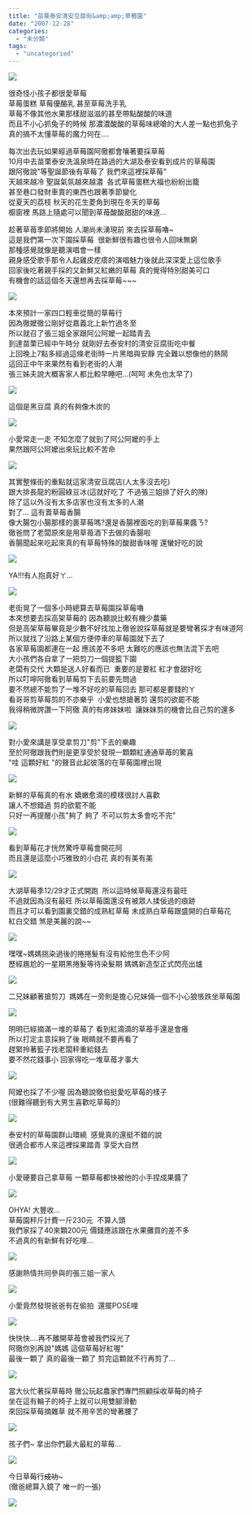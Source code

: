 ```yaml
---
title: "苗栗泰安清安豆腐街&amp;amp;草莓園"
date: "2007-12-28"
categories: 
  - "未分類"
tags: 
  - "uncategoried"
---
```


![](images/2132463842_da321b0160.jpg)

很奇怪小孩子都很愛草莓   
草莓蛋糕 草莓優酪乳 甚至草莓洗手乳  
草莓不像其他水果那樣甜滋滋的甚至帶點酸酸的味道  
而且不小心抓兔子的時候 那濃濃酸酸的草莓味總嗆的大人差一點也抓兔子  
真的搞不太懂草莓的魔力何在....  
  
每次出去玩如果經過草莓園阿徹都會嚷著要採草莓  
10月中去苗栗泰安洗溫泉時在路過的大湖及泰安看到成片的草莓園  
跟阿徹說"等聖誕節後有草莓了 我們來這裡採草莓"  
天越來越冷 聖誕氣氛越來越濃  各式草莓蛋糕大福也紛紛出籠  
甚至巷口發財車賣的東西也跟著季節變化   
從夏天的荔枝 秋天的花生菱角到現在冬天的草莓  
櫥窗裡 馬路上隨處可以聞到草苺酸酸甜甜的味道...  
  
趁著草苺季即將開始 人潮尚未湧現前 來去採草莓嚕~  
這是我們第一次下園採草莓  很新鮮很有趣也很令人回味無窮  
那種感覺就像是聽演唱會一樣   
親身感受歌手那令人起雞皮疙瘩的演唱魅力後就此深深愛上這位歌手  
回家後吃著親手採的又新鮮又紅嫩的草莓 真的覺得特別甜美可口  
有機會的話這個冬天還想再去採草莓~~~  
  
![](images/2132463842_da321b0160.jpg)  

本來預計一家四口輕車從簡的草莓行  
因為徹嬤徹公剛好從嘉義北上新竹過冬至  
所以就召了張三姐全家跟阿公阿嬤一起踏青去  
到達苗栗已經中午時分 就剛好去泰安村的清安豆腐街吃中餐  
上回晚上7點多經過這條老街時一片黑暗與安靜 完全難以想像他的熱鬧  
這回正中午來果然有看到老街的人潮  
張三姊夫說大概客家人都比較早睡吧...(呵呵 未免也太早了)  
  
![](images/2132464966_2449d398cf.jpg)  
  
這個是黑豆腐 真的有夠像木炭的  
  
![](images/2132464840_5477f5dbd6.jpg)  
  
小愛常走一走 不知怎麼了就到了阿公阿嬤的手上  
果然跟阿公阿嬤出來玩比較不苦命  
  
![](images/2132464360_a2b6037b23.jpg)  
  
其實整條街的重點就這家清安豆腐店(人太多沒去吃)  
跟大排長龍的粉圓綠豆冰(這就好吃了 不過張三姐排了好久的隊)  
除了這以外沒有太多店家也沒有太多的人潮  
對了... 這有賣草莓香腸  
像大腸包小腸那樣的裹草莓嗎?還是香腸裡面吃的到草莓果醬ㄋ?  
徹爸問了老闆原來是用草苺酒下去做的香腸啦  
香腸聞起來吃起來真的有草莓特殊的酸甜香味喔 還蠻好吃的說  
  
![](images/2132464106_672a8f283f.jpg)  
  
YA!!!有人抱真好ㄚ...  
  
![](images/2131687303_29d5239a88.jpg)  
  
老街晃了一個多小時總算去草莓園採草莓嚕  
本來想要去採高架草莓的 因為聽說比較有機少農藥  
但是高架草莓畢竟是少數不好找加上徹爸說採草莓就是要彎著採才有味道阿  
所以就找了沿路上某個方便停車的草莓園就下去了  
各家草莓園都連在一起 應該差不多吧 太難吃的應該也無法混下去吧  
大小孩們各自拿了一把剪刀一個提籃下園  
老闆有交代 大顆是送人好看而已  重要的是要紅 紅才會甜好吃  
所以叮嚀阿徹看到草莓剪下去前要先問過  
要不然總不能剪了一堆不好吃的草莓回去 那可都是要錢的ㄚ  
看哥哥剪草莓剪的不亦樂乎  小愛也想搶著剪 還剪的欲罷不能  
我得稍微誇讚一下阿徹 真的有疼妹妹啦  讓妹妹剪的機會比自己剪的還多  
  
![](images/2132463654_64c743a472.jpg)  
  
對小愛來講是享受拿剪刀"剪"下去的樂趣  
至於阿徹跟我們則是更享受於發現一顆顆紅通通草苺的驚喜  
"哇 這顆好紅 "的聲音此起彼落的在草莓園裡出現  
  
![](images/2132463576_2a14ab0383.jpg)  
  
新鮮的草莓真的有水 嬌嫩愈滴的模樣很討人喜歡  
讓人不想錯過 剪的欲罷不能   
只好一再提醒小孩"夠了 夠了 不可以剪太多會吃不完"  
  
![](images/2132463430_41557214d7.jpg)  
  
看到草莓花才恍然驚呼草莓會開花阿   
而且還是這麼小巧雅致的小白花 真的有美有美  
  
![](images/2131686485_729d01c738.jpg)  
  
大湖草莓季12/29才正式開跑  所以這時候草莓還沒有最旺   
不過就因為沒有最旺 所以草莓園還沒有被眾人揉佞過的痕跡  
而且才可以看到園裏交錯的成熟紅草莓 未成熟白草莓跟盛開的白草莓花  
紅白交錯 煞是美麗的說~~    
  
![](images/2132463204_5cb1785209.jpg)  
  
嘿嘿~媽媽挑染過後的捲捲髮有沒有給他生色不少阿  
歷經尷尬的一星期黑捲髮等待染髮期 媽媽新造型正式閃亮出爐  
  
![](images/2132462828_7cd1c4e1da.jpg)  
  
二兄妹顧著搶剪刀  媽媽在一旁則是擔心兄妹倆一個不小心狼悵跌坐草莓園  
  
![](images/2131685881_3b0e6af50c.jpg)  
  
明明已經摘滿一堆的草莓了 看到紅滴滴的草苺手還是會癢  
所以打定主意採夠了後 眼睛就不要再看了  
趕緊拎著籃子找老闆秤重給錢去    
要不然花錢事小 回家得吃一堆草苺才事大  
  
![](images/2132462556_b6c6b2d8a8.jpg)  
  
阿嬤也採了不少喔 因為聽說徹伯挺愛吃草莓的樣子  
(很難得聽到有大男生喜歡吃草莓的)  
  
![](images/2131685499_2d434e145e.jpg)  
  
泰安村的草莓園群山環繞  感覺真的還挺不錯的說  
很適合都市人來這裡採果踏青 享受大自然  
  
![](images/2132462114_cd117f12f1.jpg)  
  
小愛硬要自己拿草莓 一顆草莓都快被他的小手捏成果醬了  
  
![](images/2132461918_08f34f4617.jpg)  
  
OHYA! 大豐收...  
草莓園秤斤計費一斤230元  不算人頭  
我們家採了40來顆200元 價錢應該跟在水果攤買的差不多   
不過真的有新鮮有好吃哩...  
  
![](images/2132461830_2e28c4a043.jpg)  
  
感謝熱情共同參與的張三姐一家人  
  
![](images/2131684889_1a2ec189f6.jpg)  
  
小愛竟然發現爸爸有在偷拍  還擺POSE哩  
  
![](images/2131684245_ccee8e15fe.jpg)  
  
快快快....再不離開草苺會被我們採光了  
阿徹你別再說"媽媽 這個草莓好紅喔"    
最後一顆了 真的最後一顆了 剪完這顆就不行再剪了...  
  
![](images/2132461040_1375fb05b5.jpg)  
  
當大伙忙著採草莓時 徹公玩起農家們專門照顧採收草莓的椅子  
坐在這有輪子的椅子上就可以用雙腳滑動   
來回採草莓摘雜草 就不用辛苦的彎著腰了  
  
![](images/2132460772_fbf96d471e.jpg)  
  
孩子們~ 拿出你們最大最紅的草莓...  
  
![](images/2132460656_cbfe90ff5c.jpg)  
  
今日草莓行~~成功~~~  
(徹爸總算入鏡了 唯一的一張)  
  
![](images/2132460468_708e807c34.jpg)
